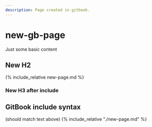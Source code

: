```yaml
---
description: Page created in gitbook.
---
```


# new-gb-page

Just some basic content

## New H2
{% include_relative new-page.md %}

### New H3 after include

## GitBook include syntax
(should match text above)
{% include_relative "./new-page.md" %}

